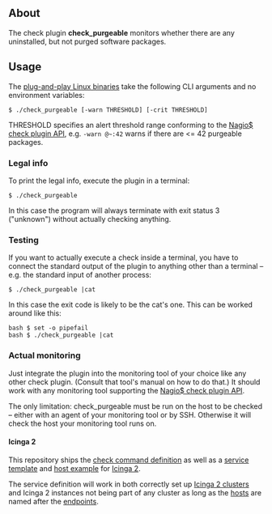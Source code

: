 ## About

The check plugin **check\_purgeable** monitors whether
there are any uninstalled, but not purged software packages.

## Usage

The [plug-and-play Linux binaries]
take the following CLI arguments and no environment variables:

```
$ ./check_purgeable [-warn THRESHOLD] [-crit THRESHOLD]
```

THRESHOLD specifies an alert threshold range
conforming to the [Nagio$ check plugin API],
e.g. `-warn @~:42` warns if there are <= 42 purgeable packages.

### Legal info

To print the legal info, execute the plugin in a terminal:

```
$ ./check_purgeable
```

In this case the program will always terminate with exit status 3 ("unknown")
without actually checking anything.

### Testing

If you want to actually execute a check inside a terminal,
you have to connect the standard output of the plugin to anything
other than a terminal – e.g. the standard input of another process:

```
$ ./check_purgeable |cat
```

In this case the exit code is likely to be the cat's one.
This can be worked around like this:

```
bash $ set -o pipefail
bash $ ./check_purgeable |cat
```

### Actual monitoring

Just integrate the plugin into the monitoring tool of your choice
like any other check plugin. (Consult that tool's manual on how to do that.)
It should work with any monitoring tool
supporting the [Nagio$ check plugin API].

The only limitation: check\_purgeable must be run on the host
to be checked – either with an agent of your monitoring tool or by SSH.
Otherwise it will check the host your monitoring tool runs on.

#### Icinga 2

This repository ships the [check command definition]
as well as a [service template] and [host example] for [Icinga 2].

The service definition will work in both correctly set up [Icinga 2 clusters]
and Icinga 2 instances not being part of any cluster
as long as the [hosts] are named after the [endpoints].

[plug-and-play Linux binaries]: https://github.com/Al2Klimov/check_purgeable/releases
[Nagio$ check plugin API]: https://nagios-plugins.org/doc/guidelines.html#AEN78
[check command definition]: ./icinga2/check_purgeable.conf
[service template]: ./icinga2/check_purgeable-service.conf
[host example]: ./icinga2/check_purgeable-host.conf
[Icinga 2]: https://www.icinga.com/docs/icinga2/latest/doc/01-about/
[Icinga 2 clusters]: https://www.icinga.com/docs/icinga2/latest/doc/06-distributed-monitoring/
[hosts]: https://www.icinga.com/docs/icinga2/latest/doc/09-object-types/#host
[endpoints]: https://www.icinga.com/docs/icinga2/latest/doc/09-object-types/#endpoint
